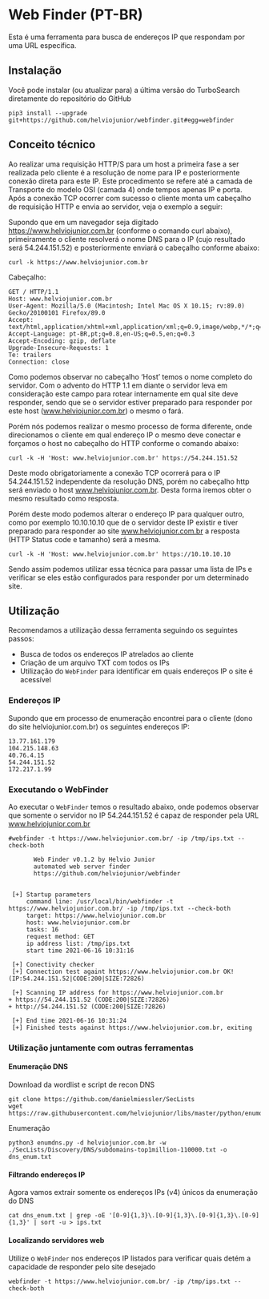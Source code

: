 # Web Finder (PT-BR)

Esta é uma ferramenta para busca de endereços IP que respondam por uma URL específica.

## Instalação

Você pode instalar (ou atualizar para) a última versão do TurboSearch diretamente do repositório do GitHub

```
pip3 install --upgrade git+https://github.com/helviojunior/webfinder.git#egg=webfinder
```

## Conceito técnico
Ao realizar uma requisição HTTP/S para um host a primeira fase a ser realizada pelo cliente é a resolução de nome para IP e posteriormente conexão direta para este IP. Este procedimento se refere até a camada de Transporte do modelo OSI (camada 4) onde tempos apenas IP e porta. Após a conexão TCP ocorrer com sucesso o cliente monta um cabeçalho de requisição HTTP e envia ao servidor, veja o exemplo a seguir:

Supondo que em um navegador seja digitado https://www.helviojunior.com.br (conforme o comando curl abaixo), primeiramente o cliente resolverá o nome DNS para o IP (cujo resultado será 54.244.151.52) e posteriormente enviará o cabeçalho conforme abaixo:

```
curl -k https://www.helviojunior.com.br
```

Cabeçalho:
```
GET / HTTP/1.1
Host: www.helviojunior.com.br
User-Agent: Mozilla/5.0 (Macintosh; Intel Mac OS X 10.15; rv:89.0) Gecko/20100101 Firefox/89.0
Accept: text/html,application/xhtml+xml,application/xml;q=0.9,image/webp,*/*;q=0.8
Accept-Language: pt-BR,pt;q=0.8,en-US;q=0.5,en;q=0.3
Accept-Encoding: gzip, deflate
Upgrade-Insecure-Requests: 1
Te: trailers
Connection: close
```

Como podemos observar no cabeçalho ‘Host’ temos o nome completo do servidor. Com o advento do HTTP 1.1 em diante o servidor leva em consideração este campo para rotear internamente em qual site deve responder, sendo que se o servidor estiver preparado para responder por este host (www.helviojunior.com.br) o mesmo o fará.

Porém nós podemos realizar o mesmo processo de forma diferente, onde direcionamos o cliente em qual endereço IP o mesmo deve conectar e forçamos o host no cabeçalho do HTTP conforme o comando abaixo:

```
curl -k -H 'Host: www.helviojunior.com.br' https://54.244.151.52
```

Deste modo obrigatoriamente a conexão TCP ocorrerá para o IP 54.244.151.52 independente da resolução DNS, porém no cabeçalho http será enviado o host www.helviojunior.com.br. Desta forma iremos obter o mesmo resultado como resposta.

Porém deste modo podemos alterar o endereço IP para qualquer outro, como por exemplo 10.10.10.10 que de o servidor deste IP existir e tiver preparado para responder ao site www.helviojunior.com.br a resposta (HTTP Status code e tamanho) será a mesma.

```
curl -k -H 'Host: www.helviojunior.com.br' https://10.10.10.10
```

Sendo assim podemos utilizar essa técnica para passar uma lista de IPs e verificar se eles estão configurados para responder por um determinado site.


## Utilização

Recomendamos a utilização dessa ferramenta seguindo os seguintes passos:
- Busca de todos os endereços IP atrelados ao cliente
- Criação de um arquivo TXT com todos os IPs
- Utilização do `WebFinder` para identificar em quais endereços IP o site é acessível

### Endereços IP

Supondo que em processo de enumeração encontrei para o cliente (dono do site helviojunior.com.br) os seguintes endereços IP:

```
13.77.161.179
104.215.148.63
40.76.4.15
54.244.151.52
172.217.1.99
```

### Executando o WebFinder

Ao executar o `WebFinder` temos o resultado abaixo, onde podemos observar que somente o servidor no IP 54.244.151.52 é capaz de responder pela URL www.helviojunior.com.br

```
#webfinder -t https://www.helviojunior.com.br/ -ip /tmp/ips.txt --check-both

       Web Finder v0.1.2 by Helvio Junior
       automated web server finder
       https://github.com/helviojunior/webfinder


 [+] Startup parameters
     command line: /usr/local/bin/webfinder -t https://www.helviojunior.com.br/ -ip /tmp/ips.txt --check-both
     target: https://www.helviojunior.com.br
     host: www.helviojunior.com.br
     tasks: 16
     request method: GET
     ip address list: /tmp/ips.txt
     start time 2021-06-16 10:31:16

 [+] Conectivity checker
 [+] Connection test againt https://www.helviojunior.com.br OK! (IP:54.244.151.52|CODE:200|SIZE:72826)

 [+] Scanning IP address for https://www.helviojunior.com.br
+ https://54.244.151.52 (CODE:200|SIZE:72826)
+ http://54.244.151.52 (CODE:200|SIZE:72826)

 [+] End time 2021-06-16 10:31:24
 [+] Finished tests against https://www.helviojunior.com.br, exiting
```

### Utilização juntamente com outras ferramentas

#### Enumeração DNS

Download da wordlist e script de recon DNS
```
git clone https://github.com/danielmiessler/SecLists
wget https://raw.githubusercontent.com/helviojunior/libs/master/python/enumdns.py
```

Enumeração
```
python3 enumdns.py -d helviojunior.com.br -w ./SecLists/Discovery/DNS/subdomains-top1million-110000.txt -o dns_enum.txt
```

#### Filtrando endereços IP

Agora vamos extrair somente os endereços IPs (v4) únicos da enumeração do DNS

```
cat dns_enum.txt | grep -oE '[0-9]{1,3}\.[0-9]{1,3}\.[0-9]{1,3}\.[0-9]{1,3}' | sort -u > ips.txt
```

#### Localizando servidores web

Utilize o `WebFinder` nos endereços IP listados para verificar quais detém a capacidade de responder pelo site desejado

```
webfinder -t https://www.helviojunior.com.br/ -ip /tmp/ips.txt --check-both
```